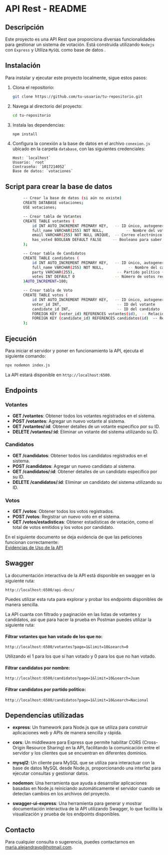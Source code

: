 # API Rest - README

## Descripción

Este proyecto es una API Rest que proporciona diversas funcionalidades para gestionar un sistema de votación. Está construida utilizando `Nodejs` con `Express` y Utiliza `MySQL` como base de datos .

## Instalación

Para instalar y ejecutar este proyecto localmente, sigue estos pasos:

1.  Clona el repositorio:
    ```bash
    git clone https://github.com/tu-usuario/tu-repositorio.git
    ```
2.  Navega al directorio del proyecto:
    ```bash
    cd tu-repositorio
    ```
3.  Instala las dependencias:
    ```bash
    npm install
    ```
4.  Configura la conexión a la base de datos en el archivo `conexion.js` ubicado en la carpeta `database`, con las siguientes credenciales:

        Host: `localhost`
        Usuario: `root`
        Contraseña: `1017214052`
        Base de datos: `votaciones`

## Script para crear la base de datos

```bash
        -- Crear la base de datos (si aún no existe)
        CREATE DATABASE votaciones;
        USE votaciones;

        -- Crear tabla de Votantes
        CREATE TABLE votantes (
            id INT AUTO_INCREMENT PRIMARY KEY,   -- ID único, autogenerado
            full_name VARCHAR(255) NOT NULL,          -- Nombre del votante
            email VARCHAR(255) NOT NULL UNIQUE,  -- Correo electrónico único
            has_voted BOOLEAN DEFAULT FALSE     -- Booleano para saber si ha votado número (1 para true y 0 para false)
        );

        -- Crear tabla de Candidatos
        CREATE TABLE candidatos (
            id INT AUTO_INCREMENT PRIMARY KEY,   -- ID único, autogenerado
            full_name VARCHAR(255) NOT NULL,           -- Nombre del candidato
            party VARCHAR(255),                   -- Partido político (opcional)
            votes INT DEFAULT 0                  -- Número de votos recibidos (por defecto 0)
        )AUTO_INCREMENT=100;

        -- Crear tabla de Voto
        CREATE TABLE votos (
            id INT AUTO_INCREMENT PRIMARY KEY,   -- ID único, autogenerado
            voter_id INT,                         -- ID del votante
            candidate_id INT,                     -- ID del candidato
            FOREIGN KEY (voter_id) REFERENCES votantes(id),  -- Relación con la tabla votantes
            FOREIGN KEY (candidate_id) REFERENCES candidatos(id)  -- Relación con la tabla candidatos
        );
```

## Ejecución

Para iniciar el servidor y poner en funcionamiento la API, ejecuta el siguiente comando:

```bash
npx nodemon index.js
```

La API estará disponible en `http://localhost:6500`.

## Endpoints

### Votantes

- **GET /votantes**: Obtener todos los votantes registrados en el sistema.
- **POST /votantes**: Agregar un nuevo votante al sistema.
- **GET /votantes/:id**: Obtener detalles de un votante específico por su ID.
- **DELETE /votantes/:id**: Eliminar un votante del sistema utilizando su ID.

### Candidatos

- **GET /candidatos**: Obtener todos los candidatos registrados en el sistema.
- **POST /candidatos**: Agregar un nuevo candidato al sistema.
- **GET /candidatos/:id**: Obtener detalles de un candidato específico por su ID.
- **DELETE /candidatos/:id**: Eliminar un candidato del sistema utilizando su ID.

### Votos

- **GET /votos**: Obtener todos los votos registrados.
- **POST /votos**: Registrar un nuevo voto en el sistema.
- **GET /votos/estadisticas**: Obtener estadísticas de votación, como el total de votos emitidos y los votos por candidato.   


En el siguiente documento se deja evidencia de que las peticiones funcionan correctamente:   
 [Evidencias de Uso de la API](https://docs.google.com/document/d/1lY70pm4WNigP_awqo9XOJ1mEO8dVv9gj/edit?usp=sharing&ouid=105827116053933080589&rtpof=true&sd=true)


## Swagger

La documentación interactiva de la API está disponible en swagger en la siguiente ruta:

`http://localhost:6500/api-docs/`

Puedes utilizar esta ruta para explorar y probar los endpoints disponibles de manera sencilla.

La API cuanta con filtrado y paginación en las listas de votantes y candidatos, asi que para hacer la prueba en Postman puedes utilizar la siguiente ruta:

#### Filtrar votantes que han votado de los que no:

`http://localhost:6500/votantes?page=1&limit=10&search=0`

Utilizando el 1 para los que sí han votado y 0 para los que no han votado.

#### Filtrar candidatos por nombre:

`http://localhost:6500/candidatos?page=1&limit=10&search=Juan`

#### Filtrar candidatos por partido politico:

`http://localhost:6500/candidatos?page=1&limit=10&search=Nacional`

## Dependencias utilizadas

- **express**: Un framework para Node.js que se utiliza para construir aplicaciones web y APIs de manera sencilla y rápida.

- **cors**: Un middleware para Express que permite habilitar CORS (Cross-Origin Resource Sharing) en la API, facilitando la comunicación entre el servidor y los clientes que se encuentran en diferentes dominios.

- **mysql2**: Un cliente para MySQL que se utiliza para interactuar con la base de datos MySQL desde Node.js, proporcionando una interfaz para ejecutar consultas y gestionar datos.

- **nodemon**: Una herramienta que ayuda a desarrollar aplicaciones basadas en Node.js reiniciando automáticamente el servidor cuando se detectan cambios en los archivos del proyecto.

- **swagger-ui-express**: Una herramienta para generar y mostrar documentación interactiva de la API utilizando Swagger, lo que facilita la visualización y prueba de los endpoints disponibles.

## Contacto

Para cualquier consulta o sugerencia, puedes contactarnos en <maria.alejandravp@hotmail.com>.
